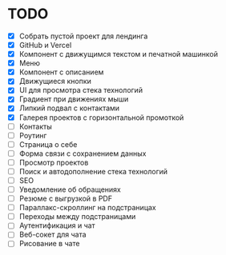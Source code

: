 # TODO

- [x] Собрать пустой проект для лендинга
- [x] GitHub и Vercel
- [x] Компонент с движущимся текстом и печатной машинкой
- [x] Меню
- [x] Компонент с описанием
- [x] Движущиеся кнопки
- [x] UI для просмотра стека технологий
- [x] Градиент при движениях мыши
- [x] Липкий подвал с контактами
- [x] Галерея проектов c горизонтальной промоткой
- [ ] Контакты
- [ ] Роутинг
- [ ] Страница о себе
- [ ] Форма связи с сохранением данных
- [ ] Просмотр проектов
- [ ] Поиск и автодополнение стека технологий
- [ ] SEO
- [ ] Уведомление об обращениях
- [ ] Резюме с выгрузкой в PDF
- [ ] Параллакс-скроллинг на подстраницах
- [ ] Переходы между подстраницами
- [ ] Аутентификация и чат
- [ ] Веб-сокет для чата
- [ ] Рисование в чате
